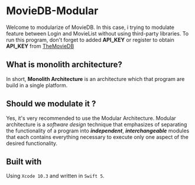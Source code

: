 # MovieDB-Modular

Welcome to modularize of MovieDB. In this case, i trying to modulate feature between Login and MovieList without using third-party libraries. To run this program, don't forget to added **API_KEY** or register to obtain **API_KEY** from [TheMovieDB](https://developers.themoviedb.org/3/movies)

## What is monolith architecture?
In short, __Monolith Architecture__ is an architecture which that program are build in a single platform. 

## Should we modulate it ?
Yes, it's very recommended to use the Modular Architecture. Modular architecture is a _software design_ technique that emphasizes of separating the functionality of a program into _**independent**_, _**interchangeable**_ modules that each contains everything necessary to execute only one aspect of the desired functionality.

## Built with
Using `Xcode 10.3` and written in `Swift 5`.
